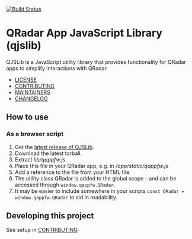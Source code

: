 [![Build Status](https://travis-ci.com/IBM/qjslib.svg?branch=master)](https://travis-ci.com/IBM/qjslib)
# QRadar App JavaScript Library (qjslib)
QJSLib is a JavaScript utility library that provides functionality for QRadar apps to simplify interactions with QRadar.
* [LICENSE](LICENSE)
* [CONTRIBUTING](CONTRIBUTING.md)
* [MAINTAINERS](MAINTAINERS.md)
* [CHANGELOG](CHANGELOG.md)

## How to use
### As a browser script
1. Get the [latest release of QJSLib](https://github.com/IBM/qjslib/releases). 
2. Download the latest tarball. 
3. Extract *lib/qappfw.js*.
4. Place this file in your QRadar app, e.g. in */app/static/qappfw.js*
5. Add a reference to the file from your HTML file.
6. The utility class QRadar is added to the global scope - and can be accessed through `window.qappfw.QRadar`.
7. It may be easier to include somewhere in your scripts `const QRadar = window.qappfw.QRadar` to aid in readability.

## Developing this project
See setup in [CONTRIBUTING](CONTRIBUTING.md#Setup)
